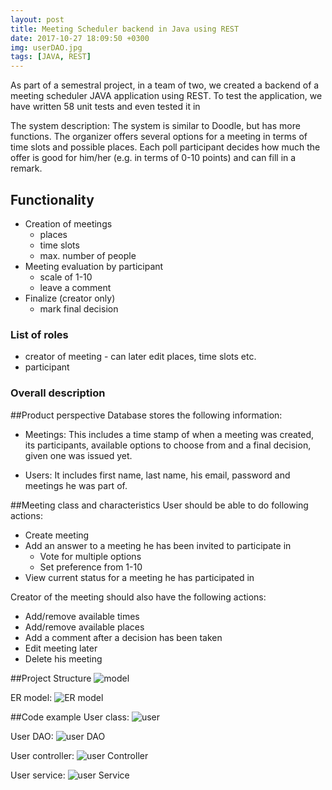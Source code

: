 ```yaml
---
layout: post
title: Meeting Scheduler backend in Java using REST
date: 2017-10-27 18:09:50 +0300
img: userDAO.jpg
tags: [JAVA, REST]
---
```


As part of a semestral project, in a team of two, we created a backend of a meeting scheduler JAVA application using REST.
To test the application, we have written 58 unit tests and even tested it in 

The system description:
The system is similar to Doodle, but has more functions. The
organizer offers several options for a meeting in terms of time slots and possible
places. Each poll participant decides how much the offer is good for him/her (e.g.
in terms of 0-10 points) and can fill in a remark.

## Functionality
- Creation of meetings
    - places
    - time slots
    - max. number of people
- Meeting evaluation by participant
    - scale of 1-10
    - leave a comment
- Finalize (creator only)
    - mark final decision

### List of roles
- creator of meeting - can later edit places, time slots etc.
- participant

### Overall description
##Product perspective
Database stores the following information:
* Meetings:
This includes a time stamp of when a meeting was created, its participants,
available options to choose from and a final decision, given one was issued
yet.


* Users:
It includes first name, last name, his email, password and meetings he was
part of.


##Meeting class and characteristics
User should be able to do following actions:
- Create meeting
- Add an answer to a meeting he has been invited to participate in
  - Vote for multiple options
  - Set preference from 1-10
- View current status for a meeting he has participated in

Creator of the meeting should also have the following actions:
* Add/remove available times
* Add/remove available places
* Add a comment after a decision has been taken
* Edit meeting later
* Delete his meeting

##Project Structure
![model]({{site.baseurl}}/images/pages/MeetingScheduler/model.jpg)

ER model:
![ER model]({{site.baseurl}}/images/pages/MeetingScheduler/ERModel.jpg)

##Code example
User class:
![user]({{site.baseurl}}/images/pages/MeetingScheduler/user.jpg)

User DAO:
![user DAO]({{site.baseurl}}/images/pages/MeetingScheduler/userDAO.jpg)

User controller:
![user Controller]({{site.baseurl}}/images/pages/MeetingScheduler/userController.jpg)

User service:
![user Service]({{site.baseurl}}/images/pages/MeetingScheduler/userService.jpg)